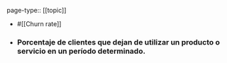 page-type:: [[topic]]

- #[[Churn rate]]

- ### Porcentaje de clientes que dejan de utilizar un producto o servicio en un período determinado.



